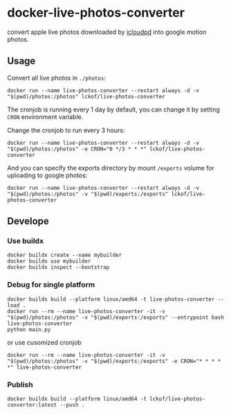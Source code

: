 # docker-live-photos-converter
convert apple live photos downloaded by [icloudpd](https://github.com/boredazfcuk/docker-icloudpd) into google motion photos.

## Usage

Convert all live photos in `./photos`:
```shell
docker run --name live-photos-converter --restart always -d -v "$(pwd)/photos:/photos" lckof/live-photos-converter
```

The cronjob is running every 1 day by default, you can change it by setting `CRON` environment variable.

Change the cronjob to run every 3 hours:
```shell
docker run --name live-photos-converter --restart always -d -v "$(pwd)/photos:/photos" -e CRON="0 */3 * * *" lckof/live-photos-converter
```

And you can specify the exports directory by mount `/exports` volume for uploading to google photos:
```shell
docker run --name live-photos-converter --restart always -d -v "$(pwd)/photos:/photos" -v "$(pwd)/exports:/exports" lckof/live-photos-converter
```

## Develope

### Use buildx
```shell
docker buildx create --name mybuilder
docker buildx use mybuilder
docker buildx inspect --bootstrap
```

### Debug for single platform
```shell
docker buildx build --platform linux/amd64 -t live-photos-converter --load .
docker run --rm --name live-photos-converter -it -v "$(pwd)/photos:/photos" -v "$(pwd)/exports:/exports" --entrypoint bash live-photos-converter
python main.py
```

or use cusomized cronjob
```shell
docker run --rm --name live-photos-converter -it -v "$(pwd)/photos:/photos" -v "$(pwd)/exports:/exports" -e CRON="* * * * *" live-photos-converter
```

### Publish

```shell
docker buildx build --platform linux/amd64 -t lckof/live-photos-converter:latest --push .
```
